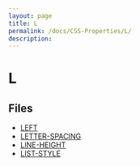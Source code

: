 ```yaml
---
layout: page
title: L
permalink: /docs/CSS-Properties/L/
description: 
---
```


# L



## Files
* [LEFT](/compare.html2pdf.tools/docs/CSS-Properties/L/left.md)
* [LETTER-SPACING](/compare.html2pdf.tools/docs/CSS-Properties/L/letter-spacing.md)
* [LINE-HEIGHT](/compare.html2pdf.tools/docs/CSS-Properties/L/line-height.md)
* [LIST-STYLE](/compare.html2pdf.tools/docs/CSS-Properties/L/list-style.md)

